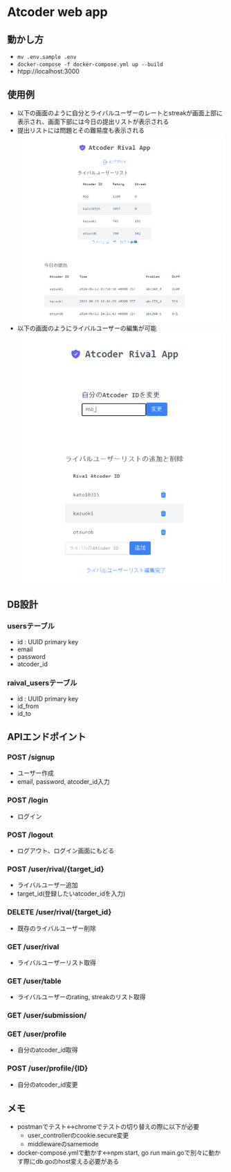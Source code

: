# Atcoder web app

## 動かし方
- `mv .env.sample .env`
- `docker-compose -f docker-compose.yml up --build`
- htpp://localhost:3000
## 使用例
- 以下の画面のように自分とライバルユーザーのレートとstreakが画面上部に表示され、画面下部には今日の提出リストが表示される
- 提出リストには問題とその難易度も表示される
![image1](images/app.png)
- 以下の画面のようにライバルユーザーの編集が可能
![image2](images/edit.png)
## DB設計
### usersテーブル
- id : UUID primary key
- email 
- password
- atcoder_id

### raival_usersテーブル
- id : UUID primary key
- id_from
- id_to

## APIエンドポイント
### POST /signup
- ユーザー作成
- email, password, atcoder_id入力
### POST /login
- ログイン
### POST /logout
- ログアウト、ログイン画面にもどる
### POST /user/rival/{target_id}
- ライバルユーザー追加
- target_id(登録したいatcoder_idを入力)
### DELETE /user/rival/{target_id}
- 既存のライバルユーザー削除
### GET /user/rival
- ライバルユーザーリスト取得
### GET /user/table
- ライバルユーザーのrating, streakのリスト取得
### GET /user/submission/
### GET /user/profile
- 自分のatcoder_id取得
### POST /user/profile/{ID}
- 自分のatcoder_id変更


## メモ
- postmanでテスト<->chromeでテストの切り替えの際に以下が必要
  - user_controllerのcookie.secure変更
  - middlewareのsamemode
- docker-compose.ymlで動かす<->npm start, go run main.goで別々に動かす際にdb.goのhost変える必要がある